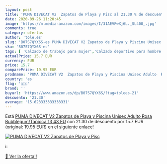 ```yaml
---
layout: post
title: 'PUMA DIVECAT V2  Zapatos de Playa y Pisc al 21.30 % de descuento'
date: 2020-09-26 11:20:45
image: 'https://m.media-amazon.com/images/I/31AEVFwXj6L._SL400_.jpg'
comments: true
category: ofertas
author: 'tole.es'
slug: 'B07S7QYX6S-es PUMA DIVECAT V2 Zapatos de Playa y Piscina Unisex Adulto...'
sku: 'B07S7QYX6S-es'
tags: [ 'Calzado de trabajo para mujer','Calzado deportivo para hombre','Calzado sanitario y de hostelería para mujer','Chanclas y sandalias de piscina para hombre','Sandalias y chanclas para niña','Zapatillas y calzado deportivo para hombre','Zapatos','Zapatos para hombre','Zapatos para mujer','Zapatos para niñas pequeñas','Zapatos y complementos','Zuecos sanitarios y de hostelería para mujer','Zuecos y mules para hombre','zapatos', ]
actualPrice: 15.7 EUR
currency: EUR
price: 15.7
comparePrice: 19.95 EUR
prodname: 'PUMA DIVECAT V2  Zapatos de Playa y Piscina Unisex Adulto  Rosa  Bubblegum/Tapioca 13   43 EU'
country: 'es'
flag: '🇪🇸'
brand: ''
buyurl: 'https://www.amazon.es/dp/B07S7QYX6S/?tag=tolees-21'
descuento: '21.30'
average: '15.623333333333331'
---
```


Está [PUMA DIVECAT V2  Zapatos de Playa y Piscina Unisex Adulto  Rosa  Bubblegum/Tapioca 13   43 EU](https://www.amazon.es/dp/B07S7QYX6S/?tag=tolees-21) con 21.30 de descuento por 15.7 EUR (original: 19.95 EUR) en el siguiente enlace!

[![PUMA DIVECAT V2  Zapatos de Playa y Pisc](https://m.media-amazon.com/images/I/31AEVFwXj6L._SL400_.jpg)](https://www.amazon.es/dp/B07S7QYX6S/?tag=tolees-21)

ℹ️:


[🛒 Ver la oferta!!](https://www.amazon.es/dp/B07S7QYX6S/?tag=tolees-21)
